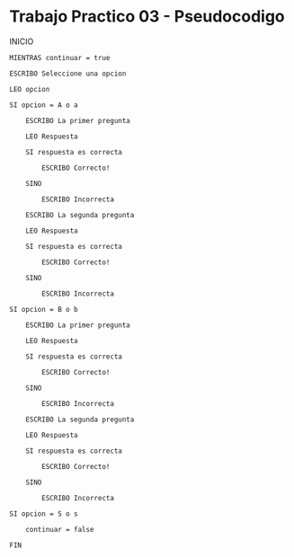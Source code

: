# Trabajo Practico 03 - Pseudocodigo

INICIO

    MIENTRAS continuar = true

    ESCRIBO Seleccione una opcion

    LEO opcion

    SI opcion = A o a

        ESCRIBO La primer pregunta

        LEO Respuesta

        SI respuesta es correcta

            ESCRIBO Correcto!

        SINO

            ESCRIBO Incorrecta

        ESCRIBO La segunda pregunta

        LEO Respuesta

        SI respuesta es correcta

            ESCRIBO Correcto!

        SINO

            ESCRIBO Incorrecta

    SI opcion = B o b

        ESCRIBO La primer pregunta

        LEO Respuesta

        SI respuesta es correcta

            ESCRIBO Correcto!

        SINO

            ESCRIBO Incorrecta

        ESCRIBO La segunda pregunta

        LEO Respuesta

        SI respuesta es correcta

            ESCRIBO Correcto!

        SINO

            ESCRIBO Incorrecta

    SI opcion = S o s

        continuar = false

    FIN
